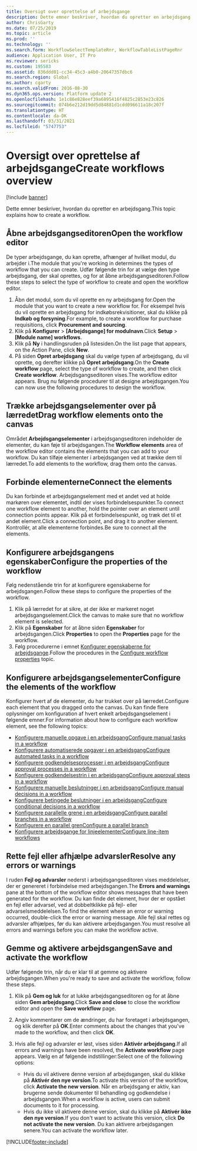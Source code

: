 ```yaml
---
title: Oversigt over oprettelse af arbejdsgange
description: Dette emner beskriver, hvordan du opretter en arbejdsgang.
author: ChrisGarty
ms.date: 07/25/2019
ms.topic: article
ms.prod: ''
ms.technology: ''
ms.search.form: WorkflowSelectTemplateRnr, WorkflowTableListPageRnr
audience: Application User, IT Pro
ms.reviewer: sericks
ms.custom: 195583
ms.assetid: 836ddd01-cc34-45c3-a4b0-20647357dbc6
ms.search.region: Global
ms.author: cgarty
ms.search.validFrom: 2016-08-30
ms.dyn365.ops.version: Platform update 2
ms.openlocfilehash: 1e1c86e828eef39a6895416f4825c2853e23c826
ms.sourcegitcommit: 074b6e212d19dd5d84881d1cdd096611a18c207f
ms.translationtype: HT
ms.contentlocale: da-DK
ms.lasthandoff: 03/31/2021
ms.locfileid: "5747753"
---
```

# <a name="create-workflows-overview"></a><span data-ttu-id="1f12d-103">Oversigt over oprettelse af arbejdsgange</span><span class="sxs-lookup"><span data-stu-id="1f12d-103">Create workflows overview</span></span>

[!include [banner](../includes/banner.md)]

<span data-ttu-id="1f12d-104">Dette emner beskriver, hvordan du opretter en arbejdsgang.</span><span class="sxs-lookup"><span data-stu-id="1f12d-104">This topic explains how to create a workflow.</span></span>

## <a name="open-the-workflow-editor"></a><span data-ttu-id="1f12d-105">Åbne arbejdsgangseditoren</span><span class="sxs-lookup"><span data-stu-id="1f12d-105">Open the workflow editor</span></span>

<span data-ttu-id="1f12d-106">De typer arbejdsgange, du kan oprette, afhænger af hvilket modul, du arbejder i.</span><span class="sxs-lookup"><span data-stu-id="1f12d-106">The module that you're working in determines the types of workflow that you can create.</span></span> <span data-ttu-id="1f12d-107">Udfør følgende trin for at vælge den type arbejdsgang, der skal oprettes, og for at åbne arbejdsgangseditoren.</span><span class="sxs-lookup"><span data-stu-id="1f12d-107">Follow these steps to select the type of workflow to create and open the workflow editor.</span></span>

1. <span data-ttu-id="1f12d-108">Åbn det modul, som du vil oprette en ny arbejdsgang for.</span><span class="sxs-lookup"><span data-stu-id="1f12d-108">Open the module that you want to create a new workflow for.</span></span> <span data-ttu-id="1f12d-109">For eksempel hvis du vil oprette en arbejdsgang for indkøbsrekvisitioner, skal du klikke på **Indkøb og forsyning**.</span><span class="sxs-lookup"><span data-stu-id="1f12d-109">For example, to create a workflow for purchase requisitions, click **Procurement and sourcing**.</span></span>
2. <span data-ttu-id="1f12d-110">Klik på **Konfigurer** &gt; **\[Arbejdsgange\] for modulnavn**.</span><span class="sxs-lookup"><span data-stu-id="1f12d-110">Click **Setup** &gt; **\[Module name\] workflows**.</span></span>
3. <span data-ttu-id="1f12d-111">Klik på **Ny** i handlingsruden på listesiden.</span><span class="sxs-lookup"><span data-stu-id="1f12d-111">On the list page that appears, on the Action Pane, click **New**.</span></span>
4. <span data-ttu-id="1f12d-112">På siden **Opret arbejdsgang** skal du vælge typen af arbejdsgang, du vil oprette, og derefter klikke på **Opret arbejdsgang**.</span><span class="sxs-lookup"><span data-stu-id="1f12d-112">On the **Create workflow** page, select the type of workflow to create, and then click **Create workflow**.</span></span> <span data-ttu-id="1f12d-113">Arbejdsgangseditoren vises.</span><span class="sxs-lookup"><span data-stu-id="1f12d-113">The workflow editor appears.</span></span> <span data-ttu-id="1f12d-114">Brug nu følgende procedurer til at designe arbejdsgangen.</span><span class="sxs-lookup"><span data-stu-id="1f12d-114">You can now use the following procedures to design the workflow.</span></span>

## <a name="drag-workflow-elements-onto-the-canvas"></a><span data-ttu-id="1f12d-115">Trække arbejdsgangselementer over på lærredet</span><span class="sxs-lookup"><span data-stu-id="1f12d-115">Drag workflow elements onto the canvas</span></span>

<span data-ttu-id="1f12d-116">Området **Arbejdsgangselementer** i arbejdsgangseditoren indeholder de elementer, du kan føje til arbejdsgangen.</span><span class="sxs-lookup"><span data-stu-id="1f12d-116">The **Workflow elements** area of the workflow editor contains the elements that you can add to your workflow.</span></span> <span data-ttu-id="1f12d-117">Du kan tilføje elementer i arbejdsgangen ved at trække dem til lærredet.</span><span class="sxs-lookup"><span data-stu-id="1f12d-117">To add elements to the workflow, drag them onto the canvas.</span></span>

## <a name="connect-the-elements"></a><span data-ttu-id="1f12d-118">Forbinde elementerne</span><span class="sxs-lookup"><span data-stu-id="1f12d-118">Connect the elements</span></span>

<span data-ttu-id="1f12d-119">Du kan forbinde et arbejdsgangselement med et andet ved at holde markøren over elementet, indtil der vises forbindelsespunkter.</span><span class="sxs-lookup"><span data-stu-id="1f12d-119">To connect one workflow element to another, hold the pointer over an element until connection points appear.</span></span> <span data-ttu-id="1f12d-120">Klik på et forbindelsespunkt, og træk det til et andet element.</span><span class="sxs-lookup"><span data-stu-id="1f12d-120">Click a connection point, and drag it to another element.</span></span> <span data-ttu-id="1f12d-121">Kontrollér, at alle elementerne forbindes.</span><span class="sxs-lookup"><span data-stu-id="1f12d-121">Be sure to connect all the elements.</span></span>

## <a name="configure-the-properties-of-the-workflow"></a><span data-ttu-id="1f12d-122">Konfigurere arbejdsgangens egenskaber</span><span class="sxs-lookup"><span data-stu-id="1f12d-122">Configure the properties of the workflow</span></span>

<span data-ttu-id="1f12d-123">Følg nedenstående trin for at konfigurere egenskaberne for arbejdsgangen.</span><span class="sxs-lookup"><span data-stu-id="1f12d-123">Follow these steps to configure the properties of the workflow.</span></span>

1. <span data-ttu-id="1f12d-124">Klik på lærredet for at sikre, at der ikke er markeret noget arbejdsgangselement.</span><span class="sxs-lookup"><span data-stu-id="1f12d-124">Click the canvas to make sure that no workflow element is selected.</span></span>
2. <span data-ttu-id="1f12d-125">Klik på **Egenskaber** for at åbne siden **Egenskaber** for arbejdsgangen.</span><span class="sxs-lookup"><span data-stu-id="1f12d-125">Click **Properties** to open the **Properties** page for the workflow.</span></span>
3. <span data-ttu-id="1f12d-126">Følg procedurerne i emnet [Konfigurer egenskaberne for arbejdsgange](configure-workflow-properties.md).</span><span class="sxs-lookup"><span data-stu-id="1f12d-126">Follow the procedures in the [Configure workflow properties](configure-workflow-properties.md) topic.</span></span>

## <a name="configure-the-elements-of-the-workflow"></a><span data-ttu-id="1f12d-127">Konfigurere arbejdsgangselementer</span><span class="sxs-lookup"><span data-stu-id="1f12d-127">Configure the elements of the workflow</span></span>

<span data-ttu-id="1f12d-128">Konfigurer hvert af de elementer, du har trukket over på lærredet.</span><span class="sxs-lookup"><span data-stu-id="1f12d-128">Configure each element that you dragged onto the canvas.</span></span> <span data-ttu-id="1f12d-129">Du kan finde flere oplysninger om konfiguration af hvert enkelt arbejdsgangselement i følgende emner.</span><span class="sxs-lookup"><span data-stu-id="1f12d-129">For information about how to configure each workflow element, see the following topics:</span></span>

- [<span data-ttu-id="1f12d-130">Konfigurere manuelle opgave i en arbejdsgang</span><span class="sxs-lookup"><span data-stu-id="1f12d-130">Configure manual tasks in a workflow</span></span>](configure-manual-task-workflow.md)
- [<span data-ttu-id="1f12d-131">Konfigurere automatiserede opgaver i en arbejdsgang</span><span class="sxs-lookup"><span data-stu-id="1f12d-131">Configure automated tasks in a workflow</span></span>](configure-automated-task-workflow.md)
- [<span data-ttu-id="1f12d-132">Konfigurere godkendelsesprocesser i en arbejdsgang</span><span class="sxs-lookup"><span data-stu-id="1f12d-132">Configure approval processes in a workflow</span></span>](configure-approval-process-workflow.md)
- [<span data-ttu-id="1f12d-133">Konfigurere godkendelsestrin i en arbejdsgang</span><span class="sxs-lookup"><span data-stu-id="1f12d-133">Configure approval steps in a workflow</span></span>](configure-approval-step-workflow.md)
- [<span data-ttu-id="1f12d-134">Konfigurere manuelle beslutninger i en arbejdsgang</span><span class="sxs-lookup"><span data-stu-id="1f12d-134">Configure manual decisions in a workflow</span></span>](configure-manual-decision-workflow.md)
- [<span data-ttu-id="1f12d-135">Konfigurere betingede beslutninger i en arbejdsgang</span><span class="sxs-lookup"><span data-stu-id="1f12d-135">Configure conditional decisions in a workflow</span></span>](configure-conditional-decision-workflow.md)
- [<span data-ttu-id="1f12d-136">Konfigurere parallelle grene i en arbejdsgang</span><span class="sxs-lookup"><span data-stu-id="1f12d-136">Configure parallel branches in a workflow</span></span>](configure-parallel-activity-workflow.md)
- [<span data-ttu-id="1f12d-137">Konfigurere en parallel gren</span><span class="sxs-lookup"><span data-stu-id="1f12d-137">Configure a parallel branch</span></span>](configure-parallel-branch-workflow.md)
- [<span data-ttu-id="1f12d-138">Konfigurere arbejdsgange for linjeelementer</span><span class="sxs-lookup"><span data-stu-id="1f12d-138">Configure line-item workflows</span></span>](configure-line-item-workflow.md)

## <a name="resolve-any-errors-or-warnings"></a><span data-ttu-id="1f12d-139">Rette fejl eller afhjælpe advarsler</span><span class="sxs-lookup"><span data-stu-id="1f12d-139">Resolve any errors or warnings</span></span>

<span data-ttu-id="1f12d-140">I ruden **Fejl og advarsler** nederst i arbejdsgangseditoren vises meddelelser, der er genereret i forbindelse med arbejdsgangen.</span><span class="sxs-lookup"><span data-stu-id="1f12d-140">The **Errors and warnings** pane at the bottom of the workflow editor shows messages that have been generated for the workflow.</span></span> <span data-ttu-id="1f12d-141">Du kan finde det element, hvor der er opstået en fejl eller advarsel, ved at dobbeltklikke på fejl- eller advarselsmeddelelsen.</span><span class="sxs-lookup"><span data-stu-id="1f12d-141">To find the element where an error or warning occurred, double-click the error or warning message.</span></span> <span data-ttu-id="1f12d-142">Alle fejl skal rettes og advarsler afhjælpes, før du kan aktivere arbejdsgangen.</span><span class="sxs-lookup"><span data-stu-id="1f12d-142">You must resolve all errors and warnings before you can make the workflow active.</span></span>

## <a name="save-and-activate-the-workflow"></a><span data-ttu-id="1f12d-143">Gemme og aktivere arbejdsgangen</span><span class="sxs-lookup"><span data-stu-id="1f12d-143">Save and activate the workflow</span></span>

<span data-ttu-id="1f12d-144">Udfør følgende trin, når du er klar til at gemme og aktivere arbejdsgangen.</span><span class="sxs-lookup"><span data-stu-id="1f12d-144">When you're ready to save and activate the workflow, follow these steps.</span></span>

1. <span data-ttu-id="1f12d-145">Klik på **Gem og luk** for at lukke arbejdsgangseditoren og for at åbne siden **Gem arbejdsgang**.</span><span class="sxs-lookup"><span data-stu-id="1f12d-145">Click **Save and close** to close the workflow editor and open the **Save workflow** page.</span></span>
2. <span data-ttu-id="1f12d-146">Angiv kommentarer om de ændringer, du har foretaget i arbejdsgangen, og klik derefter på **OK**.</span><span class="sxs-lookup"><span data-stu-id="1f12d-146">Enter comments about the changes that you've made to the workflow, and then click **OK**.</span></span>
3. <span data-ttu-id="1f12d-147">Hvis alle fejl og advarsler er løst, vises siden **Aktivér arbejdsgang**.</span><span class="sxs-lookup"><span data-stu-id="1f12d-147">If all errors and warnings have been resolved, the **Activate workflow** page appears.</span></span> <span data-ttu-id="1f12d-148">Vælg en af følgende indstillinger:</span><span class="sxs-lookup"><span data-stu-id="1f12d-148">Select one of the following options:</span></span>

    - <span data-ttu-id="1f12d-149">Hvis du vil aktivere denne version af arbejdsgangen, skal du klikke på **Aktivér den nye version**.</span><span class="sxs-lookup"><span data-stu-id="1f12d-149">To activate this version of the workflow, click **Activate the new version**.</span></span> <span data-ttu-id="1f12d-150">Når en arbejdsgang er aktiv, kan brugerne sende dokumenter til behandling og godkendelse i arbejdsgangen.</span><span class="sxs-lookup"><span data-stu-id="1f12d-150">When a workflow is active, users can submit documents to it for processing.</span></span>
    - <span data-ttu-id="1f12d-151">Hvis du ikke vil aktivere denne version, skal du klikke på **Aktivér ikke den nye version**.</span><span class="sxs-lookup"><span data-stu-id="1f12d-151">If you don't want to activate this version, click **Do not activate the new version**.</span></span> <span data-ttu-id="1f12d-152">Du kan aktivere arbejdsgangen senere.</span><span class="sxs-lookup"><span data-stu-id="1f12d-152">You can activate the workflow later.</span></span>


[!INCLUDE[footer-include](../../../includes/footer-banner.md)]